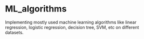 # ML_algorithms

Implementing mostly used machine learning algorithms like linear regression, logistic regression, decision tree, SVM, etc on different datasets.

